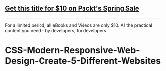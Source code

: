 ## [Get this title for $10 on Packt's Spring Sale](https://www.packt.com/V17171?utm_source=github&utm_medium=packt-github-repo&utm_campaign=spring_10_dollar_2022)
-----
For a limited period, all eBooks and Videos are only $10. All the practical content you need \- by developers, for developers

# CSS-Modern-Responsive-Web-Design-Create-5-Different-Websites